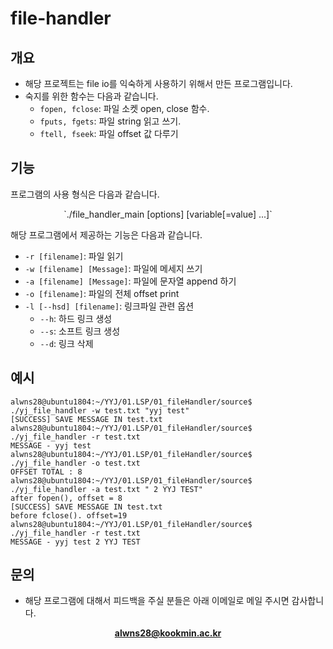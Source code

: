 # file-handler

## 개요

* 해당 프로젝트는 file io를 익숙하게 사용하기 위해서 만든 프로그램입니다. 
* 숙지를 위한 함수는 다음과 같습니다. 
    *  `fopen, fclose`: 파일 소켓 open, close 함수.
    * `fputs, fgets`: 파일 string 읽고 쓰기.
    * `ftell, fseek`: 파일 offset 값 다루기


## 기능

프로그램의 사용 형식은 다음과 같습니다.
<center>
`./file_handler_main [options] [variable[=value] ...]`
</center>

해당 프로그램에서 제공하는 기능은 다음과 같습니다.
* `-r [filename]`: 파일 읽기
* `-w [filename] [Message]`: 파일에 메세지 쓰기
* `-a [filename] [Message]`: 파일에 문자열 append 하기
* `-o [filename]`: 파일의 전체 offset print
* `-l [--hsd] [filename]`: 링크파일 관련 옵션
    * `--h`: 하드 링크 생성
    * `--s`: 소프트 링크 생성
    * `--d`: 링크 삭제

## 예시

```
alwns28@ubuntu1804:~/YYJ/01.LSP/01_fileHandler/source$ ./yj_file_handler -w test.txt "yyj test"
[SUCCESS] SAVE MESSAGE IN test.txt
alwns28@ubuntu1804:~/YYJ/01.LSP/01_fileHandler/source$ ./yj_file_handler -r test.txt
MESSAGE - yyj test
alwns28@ubuntu1804:~/YYJ/01.LSP/01_fileHandler/source$ ./yj_file_handler -o test.txt
OFFSET TOTAL : 8
alwns28@ubuntu1804:~/YYJ/01.LSP/01_fileHandler/source$ ./yj_file_handler -a test.txt " 2 YYJ TEST"
after fopen(), offset = 8
[SUCCESS] SAVE MESSAGE IN test.txt
before fclose(). offset=19
alwns28@ubuntu1804:~/YYJ/01.LSP/01_fileHandler/source$ ./yj_file_handler -r test.txt
MESSAGE - yyj test 2 YYJ TEST
```

## 문의

* 해당 프로그램에 대해서 피드백을 주실 분들은 아래 이메일로 메일 주시면 감사합니다. 
<center>

**alwns28@kookmin.ac.kr**

</center>